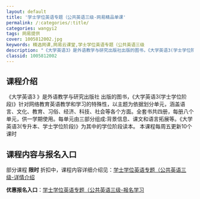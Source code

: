 ```yaml
---
layout: default
title: '学士学位英语专题（公共英语三级-网易精品单课'
permalink: /:categories/:title/
categories: wangyi2
tags: 网易提供
cover: 1005812002.jpg
keywords: 精选网课,网易云课堂,学士学位英语专题（公共英语三级
description: "《大学英语3》是外语教学与研究出版社出版的图书，《大学英语3(学士学位阶段)》针对网络教育英语教学和学习的特殊性，以主题为依据划分单元，涵盖语言、文化、教育、习俗、经济、科技、社会等各个方面"
classid: 1005812002
---
```


## 课程介绍

《大学英语3 》是外语教学与研究出版社 出版的图书，《大学英语3(学士学位阶段)》针对网络教育英语教学和学习的特殊性，以主题为依据划分单元，涵盖语言、文化、教育、习俗、经济、科技、社会等各个方面。全套书共四册，每册八个单元，供一学期使用。每单元由三部分组成:背景信息、课文和语言拓展等。《大学英语3(专升本、学士学位阶段)》为其中的学位阶段读本。
本课程每周五更新10个课时

## 课程内容与报名入口

部分课程 **限时** 折扣中，课程内容详细介绍见：[学士学位英语专题（公共英语三级-详情介绍](https://study.163.com/course/introduction/1005812002.htm?share=1&shareId=1025206652&utm_campaign=share&utm_medium=iphoneShare&utm_source=&utm_u=1025206652)

**优惠报名入口**：[学士学位英语专题（公共英语三级-报名学习](https://study.163.com/course/introduction/1005812002.htm?share=1&shareId=1025206652&utm_campaign=share&utm_medium=iphoneShare&utm_source=&utm_u=1025206652)

